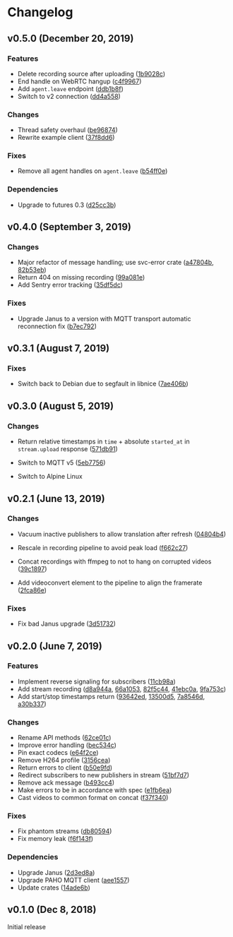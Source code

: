 # Changelog

## v0.5.0 (December 20, 2019)

### Features

- Delete recording source after uploading ([1b9028c](https://github.com/netology-group/janus-conference/commit/1b9028cd127140b56d958bd64c3049b599ce5151))
- End handle on WebRTC hangup ([c4f9967](https://github.com/netology-group/janus-conference/commit/c4f99674f4e98d68fa26f91df3249296bab55fce))
- Add `agent.leave` endpoint ([ddb1b8f](https://github.com/netology-group/janus-conference/commit/ddb1b8f2467b4a029b52fa2a424bc2166598fe52))
- Switch to v2 connection ([dd4a558](https://github.com/netology-group/janus-conference/commit/dd4a558c158acc5a45576571922219ae51e31885))

### Changes

- Thread safety overhaul ([be96874](https://github.com/netology-group/janus-conference/commit/be968741ae15907068f16d0f81f4bf6a6191b2b6))
- Rewrite example client ([37f8dd6](https://github.com/netology-group/janus-conference/commit/37f8dd647b9915b450b5d1620b8ae89114eea023))

### Fixes

- Remove all agent handles on `agent.leave` ([b54ff0e](https://github.com/netology-group/janus-conference/commit/b54ff0ebf92244e61b535fa5d3293c8bb5141338))


### Dependencies

- Upgrade to futures 0.3 ([d25cc3b](https://github.com/netology-group/janus-conference/commit/d25cc3bcbdb33e9cfd4be15c91f86c901d7d469b))


## v0.4.0 (September 3, 2019)

### Changes

- Major refactor of message handling; use svc-error crate ([a47804b](https://github.com/netology-group/janus-conference/commit/a47804b95e24fb54accd3ddf146f759c318a3e17), [82b53eb](https://github.com/netology-group/janus-conference/commit/82b53eb396794e9137f12830454e93fa7cd0881c))
- Return 404 on missing recording ([99a081e](https://github.com/netology-group/janus-conference/commit/99a081eb306ff0fed962968c0a21fe8cba11d947))
- Add Sentry error tracking ([35df5dc](https://github.com/netology-group/janus-conference/commit/35df5dc210b960ab5ba1f46581cec494535e26d7))

### Fixes

-  Upgrade Janus to a version with MQTT transport automatic reconnection fix ([b7ec792](https://github.com/netology-group/janus-conference/commit/b7ec792f85851a8f79c881603255e3b438f35d93))


## v0.3.1 (August 7, 2019)

### Fixes

- Switch back to Debian due to segfault in libnice ([7ae406b](https://github.com/netology-group/janus-conference/commit/7ae406b69b75378879993798f49970e60b46e9a2))

## v0.3.0 (August 5, 2019)

### Changes

- Return relative timestamps in `time` + absolute `started_at` in `stream.upload` response ([571db91](https://github.com/netology-group/janus-conference/commit/571db917e89a98145b4a1db3ce8f8d3843a5611b))

- Switch to MQTT v5 ([5eb7756](https://github.com/netology-group/janus-conference/commit/5eb7756d25ec7c188f2d317ae455871e1b8a6ff6))

- Switch to Alpine Linux


## v0.2.1 (June 13, 2019)

### Changes

- Vacuum inactive publishers to allow translation after refresh ([04804b4](https://github.com/netology-group/janus-conference/commit/04804b42e473538489f90b109f45ff8ab4b92993))

- Rescale in recording pipeline to avoid peak load ([f662c27](https://github.com/netology-group/janus-conference/commit/f662c274b97327552a28f6c8dc3bd68d260f4cd2))

- Concat recordings with ffmpeg to not to hang on corrupted videos ([39c1897](https://github.com/netology-group/janus-conference/commit/39c18979c2361ab0c1110b20fe6ea4c66a7d967c))

- Add videoconvert element to the pipeline to align the framerate ([2fca86e](https://github.com/netology-group/janus-conference/commit/2fca86e58da377e5c4652f986326a41f41fb74c3))

### Fixes

- Fix bad Janus upgrade ([3d51732](https://github.com/netology-group/janus-conference/commit/3d5173298b5f145d8c2967de350b793e2ab246c7))


## v0.2.0 (June 7, 2019)

### Features

- Implement reverse signaling for subscribers ([11cb98a](https://github.com/netology-group/janus-conference/commit/11cb98aedfbb302ecc55af966202fd34d563d7e0))
- Add stream recording ([d8a944a](https://github.com/netology-group/janus-conference/commit/d8a944a4dbf9ffc4c0aa99354b490189d3266fd1), [66a1053](https://github.com/netology-group/janus-conference/commit/66a1053cfcabde60a4d07589cd7316eb2c952184), [82f5c44](https://github.com/netology-group/janus-conference/commit/82f5c447118b2b2e2b616eb52196ad6005fa2e7b), [41ebc0a](https://github.com/netology-group/janus-conference/commit/41ebc0a3369b4e95a1c4f397ba4a01e218422297), [9fa753c](https://github.com/netology-group/janus-conference/commit/9fa753cd0f6352a1a6e871c36cb8c49ad16858ca))
- Add start/stop timestamps return ([93642ed](https://github.com/netology-group/janus-conference/commit/93642edaef5c5cf21559743879443703238bb8c1), [13500d5](https://github.com/netology-group/janus-conference/commit/13500d57ef57f01a9341b00a74e5fb399430f5a4), [7a8546d](https://github.com/netology-group/janus-conference/commit/7a8546d18735e9c3d2fdd4ce8403af35a628641e), [a30b337](https://github.com/netology-group/janus-conference/commit/a30b3375f8bfa80e0dc13d5e5509e411ff4dec6e))

### Changes

- Rename API methods ([62ce01c](https://github.com/netology-group/janus-conference/commit/62ce01c18af4050359aeaf933fa2636619318087))
- Improve error handling ([bec534c](https://github.com/netology-group/janus-conference/commit/bec534c247b026e890c6ad1b13dcf40a7a03079b))
- Pin exact codecs ([e64f2ce](https://github.com/netology-group/janus-conference/commit/e64f2ce08cc1c7d5253ad51a5b063437a119b670))
- Remove H264 profile ([3156cea](https://github.com/netology-group/janus-conference/commit/3156cea959e7310ea2e16b7933083dcdfa1ab876))
- Return errors to client ([b50e9fd](https://github.com/netology-group/janus-conference/commit/b50e9fdbc1a0221b1d6f01fe9816aeddc8e54bf1))
- Redirect subscribers to new publishers in stream ([51bf7d7](https://github.com/netology-group/janus-conference/commit/51bf7d7bf5b8cf929f8a5f6450f8375b39a9e6b4))
- Remove ack message ([b493cc4](https://github.com/netology-group/janus-conference/commit/b493cc4026c4b2c6f710e95c087bdf354043ddf0))
- Make errors to be in accordance with spec ([e1fb6ea](https://github.com/netology-group/janus-conference/commit/e1fb6ea6bc282a672ff2a83e301780e90697556f))
- Cast videos to common format on concat ([f37f340](https://github.com/netology-group/janus-conference/commit/f37f340eefddf97be7862e9cf09701a8e4e7717f))

### Fixes

- Fix phantom streams ([db80594](https://github.com/netology-group/janus-conference/commit/db80594ce334f80d9493e3212f8a586561fc33d7))
- Fix memory leak ([f6f143f](https://github.com/netology-group/janus-conference/commit/f6f143fa46435bbdfb593b124b16c17767014338))

### Dependencies

- Upgrade Janus ([2d3ed8a](https://github.com/netology-group/janus-conference/commit/2d3ed8a3068a9c5f374623f2df63ada2f35498da))
- Upgrade PAHO MQTT client ([aee1557](https://github.com/netology-group/janus-conference/commit/aee1557e1d884eb132634540a5286bac24b51b59))
- Update crates ([14ade6b](https://github.com/netology-group/janus-conference/commit/14ade6b9e1403fcebd662430b5539b23699b9e5d))


## v0.1.0 (Dec 8, 2018)

Initial release
